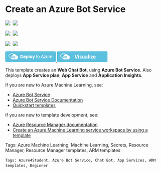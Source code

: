 # Create an Azure Bot Service

<IMG SRC="https://azurequickstartsservice.blob.core.windows.net/badges/101-webapp-chatbot/PublicLastTestDate.svg" />&nbsp;
<IMG SRC="https://azurequickstartsservice.blob.core.windows.net/badges/101-webapp-chatbot/PublicDeployment.svg" />&nbsp;

<IMG SRC="https://azurequickstartsservice.blob.core.windows.net/badges/101-webapp-chatbot/FairfaxLastTestDate.svg" />&nbsp;
<IMG SRC="https://azurequickstartsservice.blob.core.windows.net/badges/101-webapp-chatbot/FairfaxDeployment.svg" />&nbsp;

<IMG SRC="https://azurequickstartsservice.blob.core.windows.net/badges/101-webapp-chatbot/BestPracticeResult.svg" />&nbsp;
<IMG SRC="https://azurequickstartsservice.blob.core.windows.net/badges/101-webapp-chatbot/CredScanResult.svg" />&nbsp;

<a href="https://portal.azure.com/#create/Microsoft.Template/uri/https%3A%2F%2Fraw.githubusercontent.com%2FAzure%2Fazure-quickstart-templates%2Fmaster%2F101-webapp-chatbot%2Fazuredeploy.json" target="_blank">
    <img src="https://raw.githubusercontent.com/Azure/azure-quickstart-templates/master/1-CONTRIBUTION-GUIDE/images/deploytoazure.png"/>
</a>
<a href="http://armviz.io/#/?load=https%3A%2F%2Fraw.githubusercontent.com%2FAzure%2Fazure-quickstart-templates%2Fmaster%2F101-webapp-chatbot%2Fazuredeploy.json" target="_blank">
    <img src="https://raw.githubusercontent.com/Azure/azure-quickstart-templates/master/1-CONTRIBUTION-GUIDE/images/visualizebutton.png"/>
</a>

This template creates an **Web Chat Bot**, using **Azure Bot Service**. Also deploys **App Service plan**, **App Service** and **Application Insights**.

If you are new to Azure Machine Learning, see:

- [Azure Bot Service](https://azure.microsoft.com/en-us/services/bot-service/)
- [Azure Bot Service Documentation](https://docs.microsoft.com/en-us/azure/bot-service/?view=azure-bot-service-4.0)
- [Quickstart templates](https://azure.microsoft.com/resources/templates/)

If you are new to template development, see:

- [Azure Resource Manager documentation](https://docs.microsoft.com/azure/azure-resource-manager/)
- [Create an Azure Machine Learning service workspace by using a template](https://docs.microsoft.com/azure/machine-learning/service/how-to-create-workspace-template)

Tags: Azure Machine Learning, Machine Learning, Secrets, Resource Manager, Resource Manager templates, ARM templates

`Tags: Azure4Student, Azure Bot Service, Chat Bot, App Services, ARM templates, Beginner`
